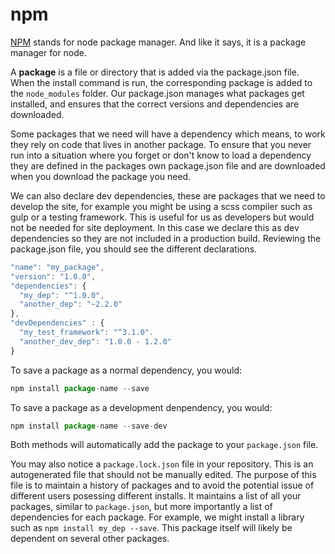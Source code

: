 # npm

[NPM](https://docs.npmjs.com/) stands for node package manager. And like it says, it is a package manager for node.

A **package** is a file or directory that is added via the package.json file. When the install command is run, the corresponding package is added to the `node_modules` folder. Our package.json manages what packages get installed, and ensures that the correct versions and dependencies are downloaded.

Some packages that we need will have a dependency which means, to work they rely on code that lives in another package. To ensure that you never run into a situation where you forget or don't know to load a dependency they are defined in the packages own package.json file and are downloaded when you download the package you need. 

We can also declare dev dependencies, these are packages that we need to develop the site, for example you might be using a scss compiler such as  gulp or a testing framework. This is useful for us as developers but would not be needed for site deployment. In this case we declare this as dev dependencies so they are not included in a production build. Reviewing the package.json file, you should see the different declarations.

```javascript
"name": "my_package",
"version": "1.0.0",
"dependencies": {
  "my_dep": "^1.0.0",
  "another_dep": "~2.2.0"
},
"devDependencies" : {
  "my_test_framework": "^3.1.0".
  "another_dev_dep": "1.0.0 - 1.2.0"
}
```

To save a package as a normal dependency, you would:
```javascript
npm install package-name --save
```

To save a package as a development denpendency, you would:
```javascript
npm install package-name --save-dev
```

Both methods will automatically add the package to your `package.json` file.

You may also notice a `package.lock.json` file in your repository. This is an autogenerated file that should not be manually edited. The purpose of this file is to maintain a history of packages and to avoid the potential issue of different users posessing different installs. It maintains a list of all your packages, similar to `package.json`, but more importantly a list of dependencies for each package. For example, we might install a library such as `npm install my_dep --save`. This package itself will likely be dependent on several other packages.

